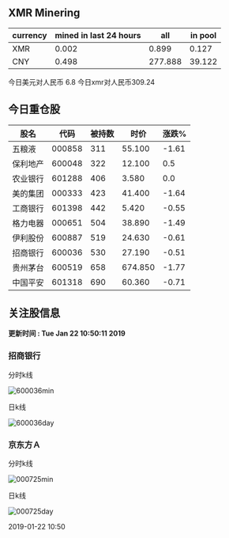 ## XMR Minering

|currency|mined in last 24 hours|all|in pool|
|---|---|---|---|
|XMR|0.002|0.899|0.127|
|CNY|0.498|277.888|39.122|

今日美元对人民币 6.8	今日xmr对人民币309.24


## 今日重仓股 

|股名|代码|被持数|时价|涨跌%|
|---|---|---|---|---|
|五粮液|000858|311|55.100|-1.61|
|保利地产|600048|322|12.100|0.5|
|农业银行|601288|406|3.580|0.0|
|美的集团|000333|423|41.400|-1.64|
|工商银行|601398|442|5.420|-0.55|
|格力电器|000651|504|38.890|-1.49|
|伊利股份|600887|519|24.630|-0.61|
|招商银行|600036|530|27.190|-0.51|
|贵州茅台|600519|658|674.850|-1.77|
|中国平安|601318|690|60.360|-0.71|

## 关注股信息
**更新时间 : Tue Jan 22 10:50:11 2019**
### 招商银行 
分时k线

![600036min](http://image.sinajs.cn/newchart/min/n/sh600036.gif)

日k线

![600036day](http://image.sinajs.cn/newchart/daily/n/sh600036.gif)

### 京东方Ａ 
分时k线

![000725min](http://image.sinajs.cn/newchart/min/n/sz000725.gif)

日k线

![000725day](http://image.sinajs.cn/newchart/daily/n/sz000725.gif)

2019-01-22 10:50